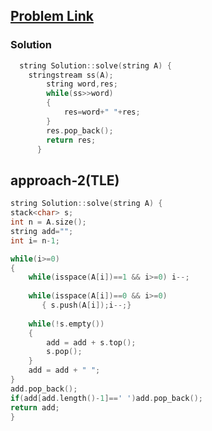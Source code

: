## [Problem Link](https://www.interviewbit.com/problems/reverse-the-string/)

### Solution

```cpp
  string Solution::solve(string A) {
    stringstream ss(A);
        string word,res;
        while(ss>>word)
        {
            res=word+" "+res;
        }
        res.pop_back();
        return res;
      }
````

## approach-2(TLE)
```cpp
string Solution::solve(string A) {
stack<char> s;
int n = A.size();
string add="";
int i= n-1;

while(i>=0)
{
    while(isspace(A[i])==1 && i>=0) i--;
    
    while(isspace(A[i])==0 && i>=0)
       { s.push(A[i]);i--;}
    
    while(!s.empty())
    {
        add = add + s.top();
        s.pop();
    }
    add = add + " ";
}
add.pop_back();
if(add[add.length()-1]==' ')add.pop_back();
return add;
}
`````
